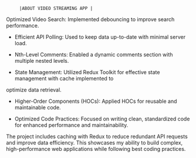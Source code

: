          |ABOUT VIDEO STREAMING APP |



Optimized Video Search: Implemented debouncing to improve search performance.

- Efficient API Polling: Used to keep data up-to-date with minimal server load.

- Nth-Level Comments: Enabled a dynamic comments section with multiple nested levels.

- State Management: Utilized Redux Toolkit for effective state management with cache implemented to

optimize data retrieval.

- Higher-Order Components (HOCs): Applied HOCs for reusable and maintainable code.

- Optimized Code Practices: Focused on writing clean, standardized code for enhanced performance and maintainability.

The project includes caching with Redux to reduce redundant API requests and improve data efficiency. This showcases my ability to build complex, high-performance web applications while following best coding practices.
